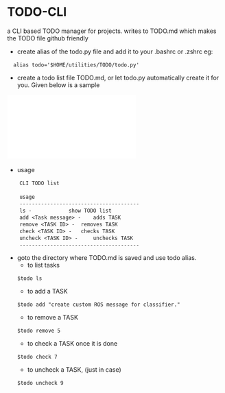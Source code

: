 # TODO-CLI
a CLI based TODO manager for projects. writes to TODO.md which makes the TODO file github friendly 


- create alias of the todo.py file and add it to your .bashrc or .zshrc
eg:
```
  alias todo='$HOME/utilities/TODO/todo.py'
```
- create a todo list file TODO.md, or let todo.py automatically create it for you. Given below is a sample


![alt text](doc/image.img)

- usage
```
	CLI TODO list

	usage
	---------------------------------------
	ls - 			show TODO list
	add <Task message> - 	adds TASK 
	remove <TASK ID> - 	removes TASK 
	check <TASK ID> - 	checks TASK 
	uncheck <TASK ID> - 	unchecks TASK  
	---------------------------------------
```
- goto the directory where TODO.md is saved and use todo alias.
	- to list tasks
	```
	$todo ls
	```
	- to add a TASK
	```
	$todo add "create custom ROS message for classifier."
	```
	- to remove a TASK
	```
	$todo remove 5
	```
	- to check a TASK once it is done
	```
	$todo check 7
	```
	- to uncheck a TASK, (just in case)
	```
	$todo uncheck 9
	```

